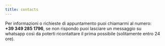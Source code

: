```yaml
---
title: contacts
---
```


Per informazioni o richieste di appuntamento puoi chiamarmi al numero: **+39 349 285 1796**, se non rispondo puoi lasciare un messaggio su whatsapp così da poterti ricontattare il prima possibile (solitamente entro 24 ore).
